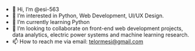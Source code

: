 - 👋 Hi, I’m @esi-563
- 👀 I’m interested in Python, Web Development, UI/UX Design.
- 🌱 I’m currently learning Python
- 💞️ I’m looking to collaborate on front-end web development projects, data analytics, electric power systems and machine learning research.
- 📫 How to reach me via email: telormesi@gmail.com

<!---
esi-563/esi-563 is a ✨ special ✨ repository because its `README.md` (this file) appears on your GitHub profile.
You can click the Preview link to take a look at your changes.
--->
